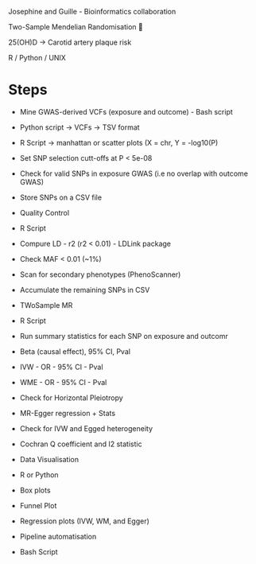 Josephine and Guille - Bioinformatics collaboration

Two-Sample Mendelian Randomisation 🧬

25(OH)D -> Carotid artery plaque risk

R / Python / UNIX


# Steps #

- Mine GWAS-derived VCFs (exposure and outcome) - Bash script
- Python script -> VCFs -> TSV format
- R Script -> manhattan or scatter plots (X = chr, Y = -log10(P)
- Set SNP selection cutt-offs at P < 5e-08 
- Check for valid SNPs in exposure GWAS (i.e no overlap with outcome GWAS)
- Store SNPs on a CSV file

- Quality Control
- R Script
- Compure LD - r2 (r2 < 0.01) - LDLink package
- Check MAF < 0.01 (~1%)
- Scan for secondary phenotypes (PhenoScanner)
- Accumulate the remaining SNPs in CSV

- TWoSample MR
- R Script
- Run summary statistics for each SNP on exposure and outcomr
- Beta (causal effect), 95% CI, Pval
- IVW - OR - 95% CI - Pval
- WME - OR - 95% CI - Pval
- Check for Horizontal Pleiotropy
- MR-Egger regression + Stats
- Check for IVW and Egged heterogeneity
- Cochran Q coefficient and I2 statistic

- Data Visualisation
- R or Python
- Box plots
- Funnel Plot
- Regression plots (IVW, WM, and Egger)

- Pipeline automatisation
- Bash Script
